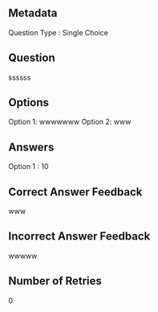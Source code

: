 ## Metadata
Question Type : Single Choice

## Question
ssssss

## Options
Option 1: wwwwwww
Option 2: www

## Answers
Option 1 : 10

## Correct Answer Feedback
www

## Incorrect Answer Feedback
wwwww

## Number of Retries
0

